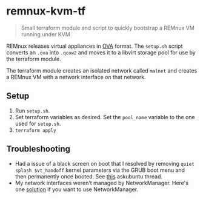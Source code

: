 # remnux-kvm-tf
> Small terraform module and script to quickly bootstrap a REMnux VM running under KVM

REMnux releases virtual appliances in [OVA](https://docs.remnux.org/install-distro/get-virtual-appliance) 
format. The `setup.sh` script converts an `.ova` into `.qcow2` and moves it to a libvirt storage pool 
for use by the terraform module. 

The terraform module creates an isolated network called `malnet` and creates a REMnux VM with a 
network interface on that network. 

## Setup 
1. Run `setup.sh`. 
2. Set terraform variables as desired. Set the `pool_name` variable to the one used for `setup.sh`.
3. `terraform apply`

## Troubleshooting 
- Had a issue of a black screen on boot that I resolved by removing `quiet splash $vt_handoff` kernel 
parameters via the GRUB boot menu and then permanently once booted. See 
[this](https://askubuntu.com/questions/1240152/boot-freezes-and-loading-initial-ramdisk) askubuntu thread.
- My network interfaces weren't managed by NetworkManager. Here's one [solution](https://askubuntu.com/a/1075112) 
if you want to use NetworkManager.
